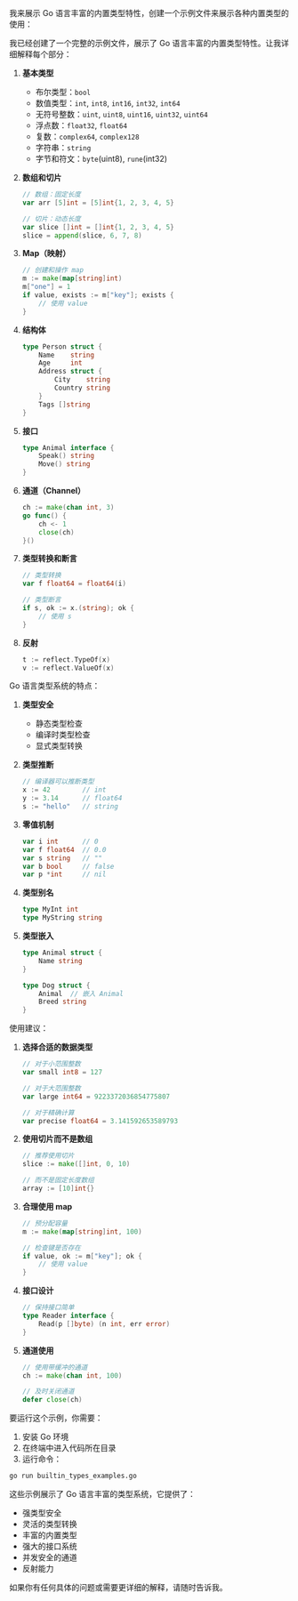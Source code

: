 我来展示 Go 语言丰富的内置类型特性，创建一个示例文件来展示各种内置类型的使用：



我已经创建了一个完整的示例文件，展示了 Go 语言丰富的内置类型特性。让我详细解释每个部分：

1. **基本类型**
   - 布尔类型：`bool`
   - 数值类型：`int`, `int8`, `int16`, `int32`, `int64`
   - 无符号整数：`uint`, `uint8`, `uint16`, `uint32`, `uint64`
   - 浮点数：`float32`, `float64`
   - 复数：`complex64`, `complex128`
   - 字符串：`string`
   - 字节和符文：`byte`(uint8), `rune`(int32)

2. **数组和切片**
   ```go
   // 数组：固定长度
   var arr [5]int = [5]int{1, 2, 3, 4, 5}
   
   // 切片：动态长度
   var slice []int = []int{1, 2, 3, 4, 5}
   slice = append(slice, 6, 7, 8)
   ```

3. **Map（映射）**
   ```go
   // 创建和操作 map
   m := make(map[string]int)
   m["one"] = 1
   if value, exists := m["key"]; exists {
       // 使用 value
   }
   ```

4. **结构体**
   ```go
   type Person struct {
       Name    string
       Age     int
       Address struct {
           City    string
           Country string
       }
       Tags []string
   }
   ```

5. **接口**
   ```go
   type Animal interface {
       Speak() string
       Move() string
   }
   ```

6. **通道（Channel）**
   ```go
   ch := make(chan int, 3)
   go func() {
       ch <- 1
       close(ch)
   }()
   ```

7. **类型转换和断言**
   ```go
   // 类型转换
   var f float64 = float64(i)
   
   // 类型断言
   if s, ok := x.(string); ok {
       // 使用 s
   }
   ```

8. **反射**
   ```go
   t := reflect.TypeOf(x)
   v := reflect.ValueOf(x)
   ```

Go 语言类型系统的特点：

1. **类型安全**
   - 静态类型检查
   - 编译时类型检查
   - 显式类型转换

2. **类型推断**
   ```go
   // 编译器可以推断类型
   x := 42        // int
   y := 3.14      // float64
   s := "hello"   // string
   ```

3. **零值机制**
   ```go
   var i int      // 0
   var f float64  // 0.0
   var s string   // ""
   var b bool     // false
   var p *int     // nil
   ```

4. **类型别名**
   ```go
   type MyInt int
   type MyString string
   ```

5. **类型嵌入**
   ```go
   type Animal struct {
       Name string
   }
   
   type Dog struct {
       Animal  // 嵌入 Animal
       Breed string
   }
   ```

使用建议：

1. **选择合适的数据类型**
   ```go
   // 对于小范围整数
   var small int8 = 127
   
   // 对于大范围整数
   var large int64 = 9223372036854775807
   
   // 对于精确计算
   var precise float64 = 3.141592653589793
   ```

2. **使用切片而不是数组**
   ```go
   // 推荐使用切片
   slice := make([]int, 0, 10)
   
   // 而不是固定长度数组
   array := [10]int{}
   ```

3. **合理使用 map**
   ```go
   // 预分配容量
   m := make(map[string]int, 100)
   
   // 检查键是否存在
   if value, ok := m["key"]; ok {
       // 使用 value
   }
   ```

4. **接口设计**
   ```go
   // 保持接口简单
   type Reader interface {
       Read(p []byte) (n int, err error)
   }
   ```

5. **通道使用**
   ```go
   // 使用带缓冲的通道
   ch := make(chan int, 100)
   
   // 及时关闭通道
   defer close(ch)
   ```

要运行这个示例，你需要：

1. 安装 Go 环境
2. 在终端中进入代码所在目录
3. 运行命令：
```bash
go run builtin_types_examples.go
```

这些示例展示了 Go 语言丰富的类型系统，它提供了：

- 强类型安全
- 灵活的类型转换
- 丰富的内置类型
- 强大的接口系统
- 并发安全的通道
- 反射能力

如果你有任何具体的问题或需要更详细的解释，请随时告诉我。
